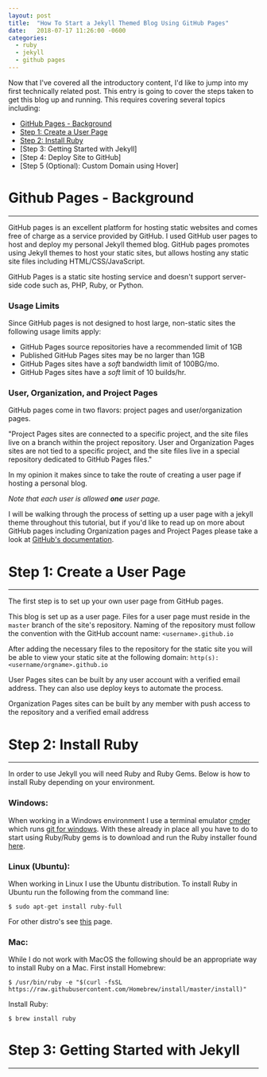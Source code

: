 ```yaml
---
layout: post
title:  "How To Start a Jekyll Themed Blog Using GitHub Pages"
date:   2018-07-17 11:26:00 -0600
categories:
  - ruby
  - jekyll
  - github pages
---
```


Now that I've covered all the introductory content, I'd like to jump into my first technically related post. This entry is going to cover the steps taken to get this blog up and running. This requires covering several topics including:

 * [GitHub Pages - Background](#github-pages---background)
 * [Step 1: Create a User Page](#step-1-create-a-user-page)
 * [Step 2: Install Ruby](#step-2-install-ruby)
 * [Step 3: Getting Started with Jekyll]
 * [Step 4: Deploy Site to GitHub]
 * [Step 5 (Optional): Custom Domain using Hover]

# Github Pages - Background #
---

GitHub pages is an excellent platform for hosting static websites and comes free of charge as a service provided by GitHub. I used GitHub user pages to host and deploy my personal Jekyll themed blog. GitHub pages promotes using Jekyll themes to host your static sites, but allows hosting any static site files including HTML/CSS/JavaScript.

GitHub Pages is a static site hosting service and doesn't support server-side code such as, PHP, Ruby, or Python.

### Usage Limits ##

Since GitHub pages is not designed to host large, non-static sites the following usage limits apply:

 * GitHub Pages source repositories have a recommended limit of 1GB
 * Published GitHub Pages sites may be no larger than 1GB
 * GitHub Pages sites have a *soft* bandwidth limit of 100BG/mo.
 * GitHub Pages sites have a *soft* limit of 10 builds/hr.

### User, Organization, and Project Pages ###

GitHub pages come in two flavors: project pages and user/organization pages.

"Project Pages sites are connected to a specific project, and the site files live on a branch within the project repository. User and Organization Pages sites are not tied to a specific project, and the site files live in a special repository dedicated to GitHub Pages files."

In my opinion it makes since to take the route of creating a user page if hosting a personal blog.  

*Note that each user is allowed **one** user page.*

I will be walking through the process of setting up a user page with a jekyll theme throughout this tutorial, but if you'd like to read up on more about GitHub pages including Organization pages and Project Pages please take a look at [GitHub's documentation](https://help.github.com/categories/github-pages-basics/).

# Step 1: Create a User Page #
---

The first step is to set up your own user page from GitHub pages.

This blog is set up as a user page. Files for a user page must reside in the `master` branch of the site's repository. Naming of the repository must follow the convention with the GitHub account name: `<username>.github.io`

After adding the necessary files to the repository for the static site you will be able to view your static site at the following domain: `http(s):<username/orgname>.github.io`

User Pages sites can be built by any user account with a verified email address. They can also use deploy keys to automate the process.

Organization Pages sites can be built by any member with push access to the repository and a verified email address


# Step 2: Install Ruby #
---

In order to use Jekyll you will need Ruby and Ruby Gems. Below is how to install Ruby depending on your environment.

### Windows: ###
When working in a Windows environment I use a terminal emulator [cmder](http://cmder.net/) which runs [git for windows](https://git-scm.com/download/win). With these already in place all you have to do to start using Ruby/Ruby gems is to download and run the Ruby installer found [here](https://rubyinstaller.org/).

### Linux (Ubuntu): ###
When working in Linux I use the Ubuntu distribution. To install Ruby in Ubuntu run the following from the command line:
```
$ sudo apt-get install ruby-full
```
For other distro's see [this](https://www.ruby-lang.org/en/documentation/installation/) page.

### Mac: ###
While I do not work with MacOS the following should be an appropriate way to install Ruby on a Mac.
First install Homebrew:
```
$ /usr/bin/ruby -e "$(curl -fsSL https://raw.githubusercontent.com/Homebrew/install/master/install)"
```
Install Ruby:
```
$ brew install ruby
```

# Step 3: Getting Started with Jekyll #
---
